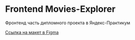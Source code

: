 # Frontend Movies-Explorer

Фронтенд часть дипломного проекта в Яндекс-Практикум

[Ссылка на макет в Figma](https://www.figma.com/file/nkFZmsACLKTKKv7KHuPHbM/Diploma-(Copy)?node-id=891%3A3857)



